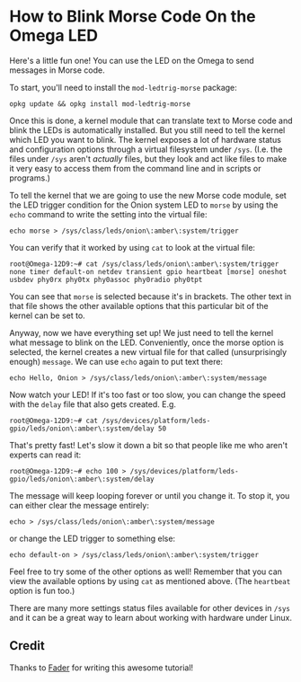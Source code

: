 # How to Blink Morse Code On the Omega LED

Here's a little fun one!  You can use the LED on the Omega to send messages in Morse code.

To start, you'll need to install the `mod-ledtrig-morse` package:

```
opkg update && opkg install mod-ledtrig-morse
```

Once this is done, a kernel module that can translate text to Morse code and blink the LEDs is automatically installed.  But you still need to tell the kernel which LED you want to blink.  The kernel exposes a lot of hardware status and configuration options through a virtual filesystem under `/sys`.  (I.e. the files under `/sys` aren't *actually* files, but they look and act like files to make it very easy to access them from the command line and in scripts or programs.)

To tell the kernel that we are going to use the new Morse code module, set the LED trigger condition for the Onion system LED to `morse` by using the `echo` command to write the setting into the virtual file:

```
echo morse > /sys/class/leds/onion\:amber\:system/trigger
```

You can verify that it worked by using `cat` to look at the virtual file:

```
root@Omega-12D9:~# cat /sys/class/leds/onion\:amber\:system/trigger 
none timer default-on netdev transient gpio heartbeat [morse] oneshot usbdev phy0rx phy0tx phy0assoc phy0radio phy0tpt
```

You can see that `morse` is selected because it's in brackets.  The other text in that file shows the other available options that this particular bit of the kernel can be set to.

Anyway, now we have everything set up!  We just need to tell the kernel what message to blink on the LED.  Conveniently, once the morse option is selected, the kernel creates a new virtual file for that called (unsurprisingly enough) `message`.  We can use `echo` again to put text there:

```
echo Hello, Onion > /sys/class/leds/onion\:amber\:system/message
```

Now watch your LED!  If it's too fast or too slow, you can change the speed with the `delay` file that also gets created.  E.g.

```
root@Omega-12D9:~# cat /sys/devices/platform/leds-gpio/leds/onion\:amber\:system/delay 50
```
        
That's pretty fast!  Let's slow it down a bit so that people like me who aren't experts can read it:

```
root@Omega-12D9:~# echo 100 > /sys/devices/platform/leds-gpio/leds/onion\:amber\:system/delay
```

The message will keep looping forever or until you change it.  To stop it, you can either clear the message entirely:

```
echo > /sys/class/leds/onion\:amber\:system/message
```

or change the LED trigger to something else:

```
echo default-on > /sys/class/leds/onion\:amber\:system/trigger
```

Feel free to try some of the other options as well!  Remember that you can view the available options by using `cat` as mentioned above.  (The `heartbeat` option is fun too.)

There are many more settings status files available for other devices in `/sys` and it can be a great way to learn about working with hardware under Linux.

## Credit

Thanks to [Fader](blog.ronaldmccollam.com) for writing this awesome tutorial!